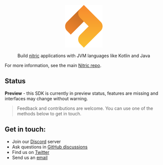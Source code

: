 <p align="center">
  <a href="https://nitric.io">
    <img src="assets/nitric-logo.svg" width="120" alt="Nitric Logo"/>
  </a>
</p>

<p align="center">
  Build <a href="https://nitric.io">nitric</a> applications with JVM languages like Kotlin and Java
</p>

For more information, see the main [Nitric repo](https://github.com/nitrictech/nitric).

## Status

**Preview** - this SDK is currently in preview status, features are missing and interfaces may change without warning.

> Feedback and contributions are welcome. You can use one of the methods below to get in touch.

## Get in touch:

- Join our [Discord](https://discord.gg/Webemece5C) server
- Ask questions in [GitHub discussions](https://github.com/nitrictech/nitric/discussions)
- Find us on [Twitter](https://twitter.com/nitric_io)
- Send us an [email](mailto:maintainers@nitric.io)
